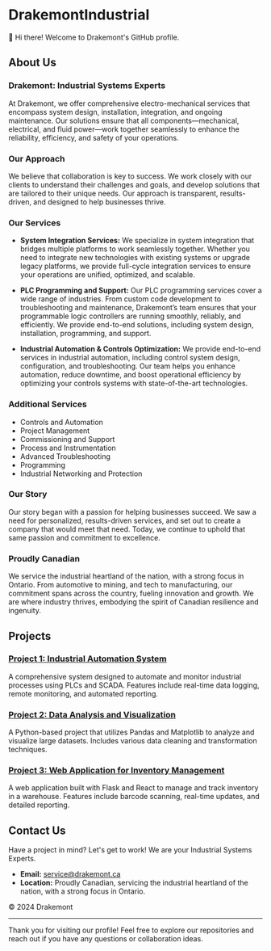 # DrakemontIndustrial

👋 Hi there! Welcome to Drakemont's GitHub profile.

## About Us

### Drakemont: Industrial Systems Experts

At Drakemont, we offer comprehensive electro-mechanical services that encompass system design, installation, integration, and ongoing maintenance. Our solutions ensure that all components—mechanical, electrical, and fluid power—work together seamlessly to enhance the reliability, efficiency, and safety of your operations.

### Our Approach

We believe that collaboration is key to success. We work closely with our clients to understand their challenges and goals, and develop solutions that are tailored to their unique needs. Our approach is transparent, results-driven, and designed to help businesses thrive.

### Our Services

- **System Integration Services:**
  We specialize in system integration that bridges multiple platforms to work seamlessly together. Whether you need to integrate new technologies with existing systems or upgrade legacy platforms, we provide full-cycle integration services to ensure your operations are unified, optimized, and scalable.

- **PLC Programming and Support:**
  Our PLC programming services cover a wide range of industries. From custom code development to troubleshooting and maintenance, Drakemont’s team ensures that your programmable logic controllers are running smoothly, reliably, and efficiently. We provide end-to-end solutions, including system design, installation, programming, and support.

- **Industrial Automation & Controls Optimization:**
  We provide end-to-end services in industrial automation, including control system design, configuration, and troubleshooting. Our team helps you enhance automation, reduce downtime, and boost operational efficiency by optimizing your controls systems with state-of-the-art technologies.

### Additional Services

- Controls and Automation
- Project Management
- Commissioning and Support
- Process and Instrumentation
- Advanced Troubleshooting
- Programming
- Industrial Networking and Protection

### Our Story

Our story began with a passion for helping businesses succeed. We saw a need for personalized, results-driven services, and set out to create a company that would meet that need. Today, we continue to uphold that same passion and commitment to excellence.

### Proudly Canadian

We service the industrial heartland of the nation, with a strong focus in Ontario. From automotive to mining, and tech to manufacturing, our commitment spans across the country, fueling innovation and growth. We are where industry thrives, embodying the spirit of Canadian resilience and ingenuity.

## Projects

### [Project 1: Industrial Automation System](https://github.com/DrakemontIndustrial/industrial-automation-system)
A comprehensive system designed to automate and monitor industrial processes using PLCs and SCADA. Features include real-time data logging, remote monitoring, and automated reporting.

### [Project 2: Data Analysis and Visualization](https://github.com/DrakemontIndustrial/data-analysis-visualization)
A Python-based project that utilizes Pandas and Matplotlib to analyze and visualize large datasets. Includes various data cleaning and transformation techniques.

### [Project 3: Web Application for Inventory Management](https://github.com/DrakemontIndustrial/inventory-management-webapp)
A web application built with Flask and React to manage and track inventory in a warehouse. Features include barcode scanning, real-time updates, and detailed reporting.

## Contact Us

Have a project in mind? Let's get to work! We are your Industrial Systems Experts.

- **Email:** service@drakemont.ca
- **Location:** Proudly Canadian, servicing the industrial heartland of the nation, with a strong focus in Ontario.

© 2024 Drakemont

---

Thank you for visiting our profile! Feel free to explore our repositories and reach out if you have any questions or collaboration ideas.
